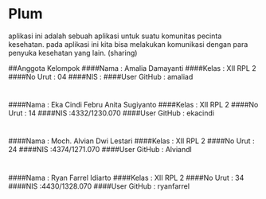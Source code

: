 # Plum

aplikasi ini adalah sebuah aplikasi untuk suatu komunitas pecinta kesehatan. pada aplikasi ini kita bisa melakukan komunikasi
dengan para penyuka kesehatan yang lain. (sharing)

##Anggota Kelompok
####Nama : Amalia Damayanti 
####Kelas : XII RPL 2
####No Urut : 04
####NIS :
####User GitHub : amaliad
#
####Nama : Eka Cindi Febru Anita Sugiyanto
####Kelas : XII RPL 2
####No Urut : 14
####NIS :4332/1230.070
####User GitHub : ekacindi
#
####Nama : Moch. Alvian Dwi Lestari 
####Kelas : XII RPL 2
####No Urut : 24
####NIS :4374/1271.070
####User GitHub : Alviandl
#
####Nama : Ryan Farrel Idiarto
####Kelas : XII RPL 2
####No Urut : 34
####NIS :4430/1328.070
####User GitHub : ryanfarrel
